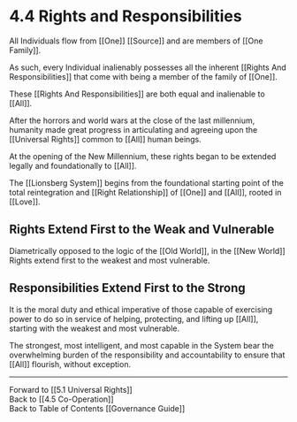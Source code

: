 # 4.4 Rights and Responsibilities
 All Individuals flow from [[One]] [[Source]] and are members of [[One Family]]. 

As such, every Individual inalienably possesses all the inherent [[Rights And Responsibilities]] that come with being a member of the family of [[One]]. 

These [[Rights And Responsibilities]] are both equal and inalienable to [[All]]. 

After the horrors and world wars at the close of the last millennium, humanity made great progress in articulating and agreeing upon the [[Universal Rights]] common to [[All]] human beings.  

At the opening of the New Millennium, these rights began to be extended legally and foundationally to [[All]].  

The [[Lionsberg System]] begins from the foundational starting point of the total reintegration and [[Right Relationship]] of [[One]] and [[All]], rooted in [[Love]]. 

## Rights Extend First to the Weak and Vulnerable
Diametrically opposed to the logic of the [[Old World]], in the [[New World]] Rights extend first to the weakest and most vulnerable. 

## Responsibilities Extend First to the Strong 
It is the moral duty and ethical imperative of those capable of exercising power to do so in service of helping, protecting, and lifting up [[All]], starting with the weakest and most vulnerable. 

The strongest, most intelligent, and most capable in the System bear the overwhelming burden of the responsibility and accountability to ensure that [[All]] flourish, without exception. 

___

Forward to [[5.1 Universal Rights]]  
Back to [[4.5 Co-Operation]]  
Back to Table of Contents [[Governance Guide]]
